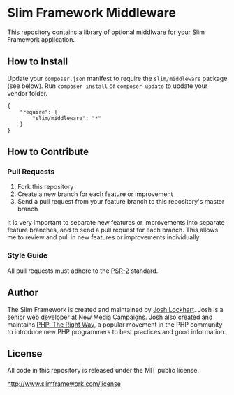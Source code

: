 # Slim Framework Middleware

This repository contains a library of optional middlware for your
Slim Framework application.

## How to Install

Update your `composer.json` manifest to require the `slim/middleware` package (see below).
Run `composer install` or `composer update` to update your vendor folder.

    {
        "require": {
            "slim/middleware": "*"
        }
    }

## How to Contribute

### Pull Requests

1. Fork this repository
2. Create a new branch for each feature or improvement
3. Send a pull request from your feature branch to this repository's master branch

It is very important to separate new features or improvements into separate feature branches, and to send a pull
request for each branch. This allows me to review and pull in new features or improvements individually.

### Style Guide

All pull requests must adhere to the [PSR-2](https://github.com/php-fig/fig-standards/blob/master/accepted/PSR-2-coding-style-guide.md) standard.

## Author

The Slim Framework is created and maintained by [Josh Lockhart](https://www.joshlockhart.com). Josh is a senior
web developer at [New Media Campaigns](http://www.newmediacampaigns.com/). Josh also created and maintains
[PHP: The Right Way](http://www.phptherightway.com/), a popular movement in the PHP community to introduce new
PHP programmers to best practices and good information.

## License

All code in this repository is released under the MIT public license.

<http://www.slimframework.com/license>
